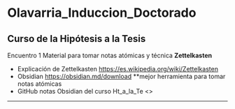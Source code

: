 # Olavarria_Induccion_Doctorado

## Curso de la Hipótesis a la Tesis

Encuentro 1 Material para tomar notas atómicas y técnica **Zettelkasten**

* Explicación de Zettelkasten <https://es.wikipedia.org/wiki/Zettelkasten>
* Obsidian <https://obsidian.md/download> **mejor herramienta para tomar notas atómicas
* GitHub notas Obsidian del curso Ht_a_la_Te <>

<hr>


